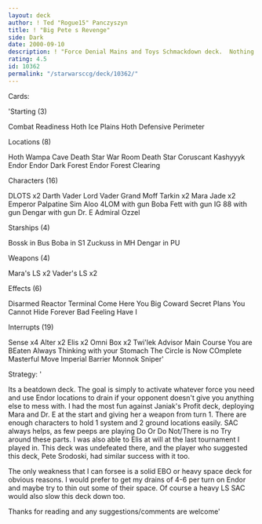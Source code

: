 ```yaml
---
layout: deck
author: ! Ted "Rogue15" Panczyszyn
title: ! "Big Pete s Revenge"
side: Dark
date: 2000-09-10
description: ! "Force Denial Mains and Toys Schmackdown deck.  Nothing fancy, nothing tech, just let them bring it to you and get them where it hurts"
rating: 4.5
id: 10362
permalink: "/starwarsccg/deck/10362/"
---
```

Cards: 

'Starting (3)

Combat Readiness
Hoth  Ice Plains
Hoth  Defensive Perimeter

Locations (8)

Hoth  Wampa Cave
Death Star  War Room
Death Star
Coruscant
Kashyyyk
Endor
Endor	Dark Forest
Endor	Forest Clearing

Characters (16)

DLOTS x2
Darth Vader
Lord Vader
Grand Moff Tarkin x2
Mara Jade x2
Emperor Palpatine
Sim Aloo
4LOM with gun
Boba Fett with gun
IG 88 with gun
Dengar with gun
Dr. E
Admiral Ozzel

Starships (4)

Bossk in Bus
Boba in S1
Zuckuss in MH
Dengar in PU

Weapons (4)

Mara's LS x2
Vader's LS x2

Effects (6)

Disarmed
Reactor Terminal
Come Here You Big Coward
Secret Plans
You Cannot Hide Forever
Bad Feeling Have I

Interrupts (19)

Sense x4
Alter x2
Elis x2
Omni Box x2
Twi'lek Advisor
Main Course
You are BEaten
Always Thinking with your Stomach
The Circle is Now COmplete
Masterful Move
Imperial Barrier
Monnok
Sniper'

Strategy: '

Its a beatdown deck.	The goal is simply to activate whatever force you need and use Endor locations to drain if your opponent doesn't give you anything else to mess with.	I had the most fun against Janiak's Profit deck, deploying Mara and Dr. E at the start and giving her a weapon from turn 1. There are enough characters to hold 1 system and 2 ground locations easily.  SAC always helps, as few peeps are playing Do Or Do Not/There is no Try around these parts.  I was also able to Elis at will at the last tournament I played in.  This deck was undefeated there, and the player who suggested this deck, Pete Srodoski, had similar success with it too.

The only weakness that I can forsee is a solid EBO or heavy space deck for obvious reasons.  I would prefer to get my drains of 4-6 per turn on Endor and maybe try to thin out some of their space.  Of course a heavy LS SAC would also slow this deck down too.

Thanks for reading and any suggestions/comments are welcome'
